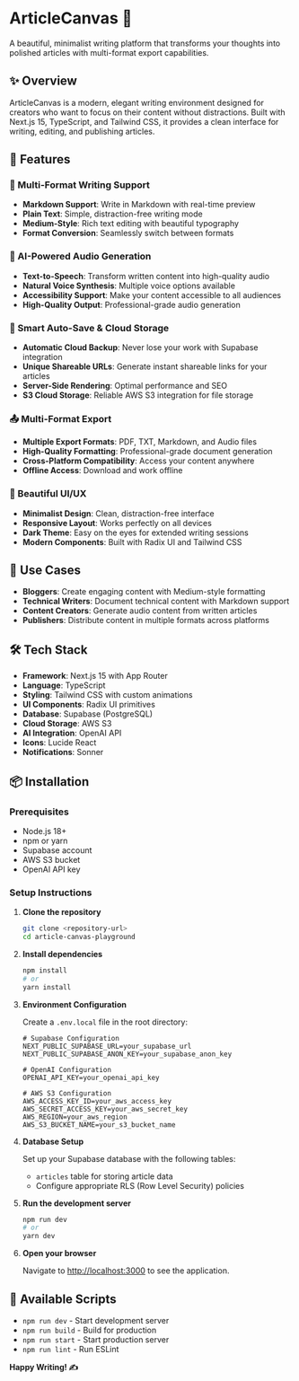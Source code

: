# ArticleCanvas 🎨

A beautiful, minimalist writing platform that transforms your thoughts into polished articles with multi-format export capabilities.

## ✨ Overview

ArticleCanvas is a modern, elegant writing environment designed for creators who want to focus on their content without distractions. Built with Next.js 15, TypeScript, and Tailwind CSS, it provides a clean interface for writing, editing, and publishing articles.

## 🚀 Features

### 📝 Multi-Format Writing Support
- **Markdown Support**: Write in Markdown with real-time preview
- **Plain Text**: Simple, distraction-free writing mode
- **Medium-Style**: Rich text editing with beautiful typography
- **Format Conversion**: Seamlessly switch between formats

### 🎵 AI-Powered Audio Generation
- **Text-to-Speech**: Transform written content into high-quality audio
- **Natural Voice Synthesis**: Multiple voice options available
- **Accessibility Support**: Make your content accessible to all audiences
- **High-Quality Output**: Professional-grade audio generation

### 💾 Smart Auto-Save & Cloud Storage
- **Automatic Cloud Backup**: Never lose your work with Supabase integration
- **Unique Shareable URLs**: Generate instant shareable links for your articles
- **Server-Side Rendering**: Optimal performance and SEO
- **S3 Cloud Storage**: Reliable AWS S3 integration for file storage

### 📤 Multi-Format Export
- **Multiple Export Formats**: PDF, TXT, Markdown, and Audio files
- **High-Quality Formatting**: Professional-grade document generation
- **Cross-Platform Compatibility**: Access your content anywhere
- **Offline Access**: Download and work offline

### 🎨 Beautiful UI/UX
- **Minimalist Design**: Clean, distraction-free interface
- **Responsive Layout**: Works perfectly on all devices
- **Dark Theme**: Easy on the eyes for extended writing sessions
- **Modern Components**: Built with Radix UI and Tailwind CSS

## 🎯 Use Cases

- **Bloggers**: Create engaging content with Medium-style formatting
- **Technical Writers**: Document technical content with Markdown support
- **Content Creators**: Generate audio content from written articles
- **Publishers**: Distribute content in multiple formats across platforms

## 🛠️ Tech Stack

- **Framework**: Next.js 15 with App Router
- **Language**: TypeScript
- **Styling**: Tailwind CSS with custom animations
- **UI Components**: Radix UI primitives
- **Database**: Supabase (PostgreSQL)
- **Cloud Storage**: AWS S3
- **AI Integration**: OpenAI API
- **Icons**: Lucide React
- **Notifications**: Sonner

## 📦 Installation

### Prerequisites

- Node.js 18+ 
- npm or yarn
- Supabase account
- AWS S3 bucket
- OpenAI API key

### Setup Instructions

1. **Clone the repository**
   ```bash
   git clone <repository-url>
   cd article-canvas-playground
   ```

2. **Install dependencies**
   ```bash
   npm install
   # or
   yarn install
   ```

3. **Environment Configuration**
   
   Create a `.env.local` file in the root directory:
   ```env
   # Supabase Configuration
   NEXT_PUBLIC_SUPABASE_URL=your_supabase_url
   NEXT_PUBLIC_SUPABASE_ANON_KEY=your_supabase_anon_key

   # OpenAI Configuration
   OPENAI_API_KEY=your_openai_api_key

   # AWS S3 Configuration
   AWS_ACCESS_KEY_ID=your_aws_access_key
   AWS_SECRET_ACCESS_KEY=your_aws_secret_key
   AWS_REGION=your_aws_region
   AWS_S3_BUCKET_NAME=your_s3_bucket_name
   ```

4. **Database Setup**
   
   Set up your Supabase database with the following tables:
   - `articles` table for storing article data
   - Configure appropriate RLS (Row Level Security) policies

5. **Run the development server**
   ```bash
   npm run dev
   # or
   yarn dev
   ```

6. **Open your browser**
   
   Navigate to [http://localhost:3000](http://localhost:3000) to see the application.

## 🚀 Available Scripts

- `npm run dev` - Start development server
- `npm run build` - Build for production
- `npm run start` - Start production server
- `npm run lint` - Run ESLint


**Happy Writing! ✍️**
